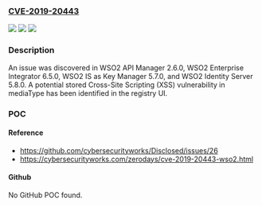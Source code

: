 ### [CVE-2019-20443](https://cve.mitre.org/cgi-bin/cvename.cgi?name=CVE-2019-20443)
![](https://img.shields.io/static/v1?label=Product&message=n%2Fa&color=blue)
![](https://img.shields.io/static/v1?label=Version&message=n%2Fa&color=blue)
![](https://img.shields.io/static/v1?label=Vulnerability&message=n%2Fa&color=brighgreen)

### Description

An issue was discovered in WSO2 API Manager 2.6.0, WSO2 Enterprise Integrator 6.5.0, WSO2 IS as Key Manager 5.7.0, and WSO2 Identity Server 5.8.0. A potential stored Cross-Site Scripting (XSS) vulnerability in mediaType has been identified in the registry UI.

### POC

#### Reference
- https://github.com/cybersecurityworks/Disclosed/issues/26
- https://cybersecurityworks.com/zerodays/cve-2019-20443-wso2.html

#### Github
No GitHub POC found.

